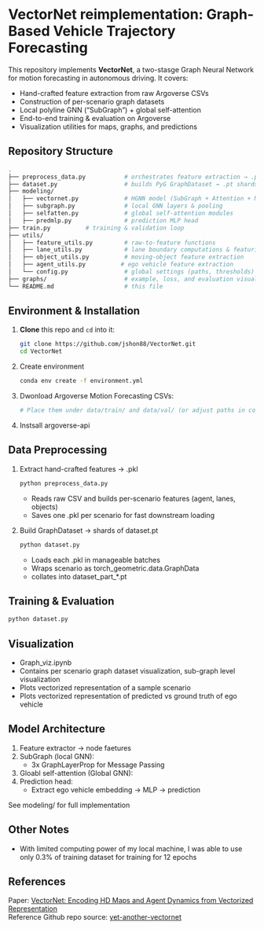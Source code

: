 # VectorNet reimplementation: Graph-Based Vehicle Trajectory Forecasting

This repository implements **VectorNet**, a two-stasge Graph Neural Network for motion forecasting in autonomous driving. It covers:

- Hand-crafted feature extraction from raw Argoverse CSVs  
- Construction of per-scenario graph datasets  
- Local polyline GNN (“SubGraph”) + global self-attention  
- End-to-end training & evaluation on Argoverse  
- Visualization utilities for maps, graphs, and predictions  

## Repository Structure
```bash
.
├── preprocess_data.py           # orchestrates feature extraction → .pkl
├── dataset.py                   # builds PyG GraphDataset → .pt shards
├── modeling/
│   ├── vectornet.py             # HGNN model (SubGraph + Attention + MLP)
│   ├── subgraph.py              # local GNN layers & pooling
│   ├── selfatten.py             # global self-attention modules
│   ├── predmlp.py               # prediction MLP head
├── train.py          # training & validation loop
├── utils/
│   ├── feature_utils.py         # raw-to-feature functions
│   ├── lane_utils.py            # lane boundary computations & featurization
│   ├── object_utils.py          # moving-object feature extraction
│   ├── agent_utils.py          # ego vehicle feature extraction
│   └── config.py                # global settings (paths, thresholds)
├── graphs/                      # example, loss, and evaluation visualization
└── README.md                    # this file
```

## Environment & Installation
1. **Clone** this repo and `cd` into it:
   ```bash
   git clone https://github.com/jshon88/VectorNet.git
   cd VectorNet

2. Create environment
    ```bash
    conda env create -f environment.yml

3. Dwonload Argoverse Motion Forecasting CSVs:
    ```bash
    # Place them under data/train/ and data/val/ (or adjust paths in config.py)

4. Instsall argoverse-api

## Data Preprocessing
1. Extract hand-crafted features -> .pkl
    ```bash
    python preprocess_data.py
    ```
    - Reads raw CSV and builds per-scenario features (agent, lanes, objects)
    - Saves one .pkl per scenario for fast downstream loading

2. Build GraphDataset -> shards of dataset.pt
    ```bash
    python dataset.py
    ```
    - Loads each .pkl in manageable batches
    - Wraps scenario as torch_geometric.data.GraphData
    - collates into dataset_part_*.pt

## Training & Evaluation
```bash
python dataset.py
```

## Visualization
- Graph_viz.ipynb
- Contains per scenario graph dataset visualization, sub-graph level visualization
- Plots vectorized representation of a sample scenario
- Plots vectorized representation of predicted vs ground truth of ego vehicle

## Model Architecture
1. Feature extractor -> node faetures
2. SubGraph (local GNN):
    - 3x GraphLayerProp for Message Passing
3. Gloabl self-attention (Global GNN):
4. Prediction head:
    - Extract ego vehicle embedding -> MLP -> prediction

See modeling/ for full implementation

## Other Notes
- With limited computing power of my local machine, I was able to use only 0.3% of training dataset for training for 12 epochs

## References
Paper: [VectorNet: Encoding HD Maps and Agent Dynamics from Vectorized Representation](https://arxiv.org/abs/2005.04259)  
Reference Github repo source: [yet-another-vectornet](https://github.com/xk-huang/yet-another-vectornet)

